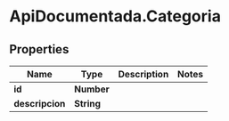 # ApiDocumentada.Categoria

## Properties

Name | Type | Description | Notes
------------ | ------------- | ------------- | -------------
**id** | **Number** |  | 
**descripcion** | **String** |  | 


